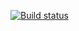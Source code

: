 <!-- # Бейджик статуса -->
[![Build status](https://ci.appveyor.com/api/projects/status/1bn482andw6bq2l9?svg=true)](https://ci.appveyor.com/project/Logot1n/containers)